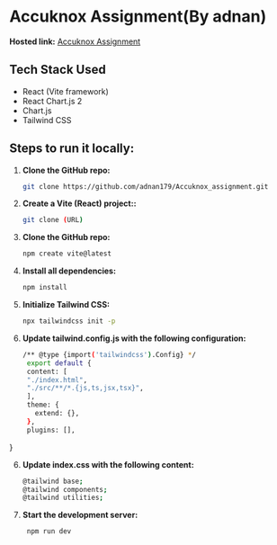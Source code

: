 # Accuknox Assignment(By adnan)

**Hosted link:** [Accuknox Assignment](https://accuknox-assignment-nine.vercel.app/)

## Tech Stack Used
- React (Vite framework)
- React Chart.js 2
- Chart.js
- Tailwind CSS

## Steps to run it locally:
1. **Clone the GitHub repo:**
   ```bash
   git clone https://github.com/adnan179/Accuknox_assignment.git
1. **Create a Vite (React) project::**
   ```bash
   git clone (URL)
2. **Clone the GitHub repo:**
   ```bash
   npm create vite@latest

3. **Install all dependencies:**
   ```bash
   npm install
4. **Initialize Tailwind CSS:**
   ```bash
   npx tailwindcss init -p
5. **Update tailwind.config.js with the following configuration:**
   ```bash
   /** @type {import('tailwindcss').Config} */
    export default {
    content: [
    "./index.html",
    "./src/**/*.{js,ts,jsx,tsx}",
    ],
    theme: {
      extend: {},
    },
    plugins: [],
  }

6. **Update index.css with the following content:**
   ```bash
   @tailwind base;
   @tailwind components;
   @tailwind utilities;
7. **Start the development server:**
   ```bash
    npm run dev

